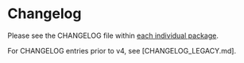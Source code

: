 # Changelog

Please see the CHANGELOG file within [each individual package](https://github.com/Esri/arcgis-rest-js/tree/main/packages).

For CHANGELOG entries prior to v4, see [CHANGELOG_LEGACY.md].